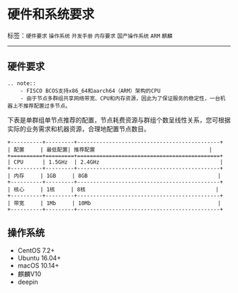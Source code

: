 # 硬件和系统要求

标签：``硬件要求`` ``操作系统`` ``开发手册`` ``内存要求`` ``国产操作系统`` ``ARM`` ``麒麟``

----
## 硬件要求

```eval_rst
.. note::
    - FISCO BCOS支持x86_64和aarch64（ARM）架构的CPU
    - 由于节点多群组共享网络带宽、CPU和内存资源，因此为了保证服务的稳定性，一台机器上不推荐配置过多节点。
```

下表是单群组单节点推荐的配置，节点耗费资源与群组个数呈线性关系，您可根据实际的业务需求和机器资源，合理地配置节点数目。

```eval_rst
+----------+---------+---------------------------------------------+
| 配置     | 最低配置| 推荐配置                                    |
+==========+=========+=============================================+
| CPU      | 1.5GHz  | 2.4GHz                                      |
+----------+---------+---------------------------------------------+
| 内存     | 1GB     | 8GB                                         |
+----------+---------+---------------------------------------------+
| 核心     | 1核     | 8核                                         |
+----------+---------+---------------------------------------------+
| 带宽     | 1Mb     | 10Mb                                        |
+----------+---------+---------------------------------------------+
```

## 操作系统

- CentOS 7.2+
- Ubuntu 16.04+
- macOS 10.14+
- 麒麟V10
- deepin
